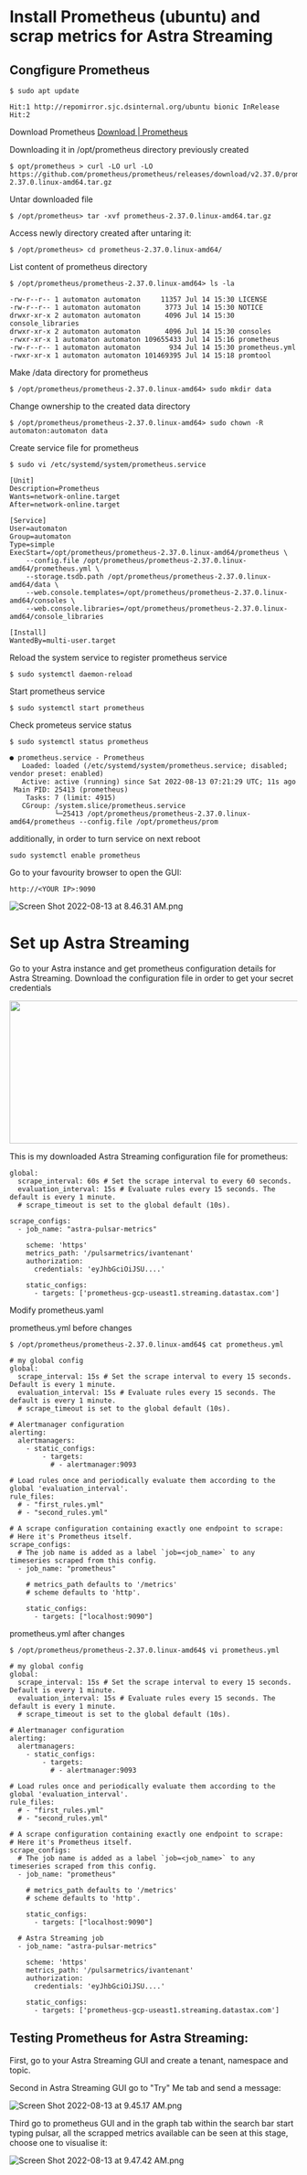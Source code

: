 # Install Prometheus (ubuntu) and scrap metrics for Astra Streaming

## Congfigure Prometheus
```
$ sudo apt update
```
```
Hit:1 http://repomirror.sjc.dsinternal.org/ubuntu bionic InRelease
Hit:2 
```

Download Prometheus
[Download \| Prometheus](https://prometheus.io/download/)

Downloading it in /opt/prometheus directory previously created
```
$ opt/prometheus > curl -LO url -LO https://github.com/prometheus/prometheus/releases/download/v2.37.0/prometheus-2.37.0.linux-amd64.tar.gz
```
Untar downloaded file
```
$ /opt/prometheus> tar -xvf prometheus-2.37.0.linux-amd64.tar.gz
```
Access newly directory created after untaring it:
```
$ /opt/prometheus> cd prometheus-2.37.0.linux-amd64/
```
List content of prometheus directory 
```
$ /opt/prometheus/prometheus-2.37.0.linux-amd64> ls -la
```
```
-rw-r--r-- 1 automaton automaton     11357 Jul 14 15:30 LICENSE
-rw-r--r-- 1 automaton automaton      3773 Jul 14 15:30 NOTICE
drwxr-xr-x 2 automaton automaton      4096 Jul 14 15:30 console_libraries
drwxr-xr-x 2 automaton automaton      4096 Jul 14 15:30 consoles
-rwxr-xr-x 1 automaton automaton 109655433 Jul 14 15:16 prometheus
-rw-r--r-- 1 automaton automaton       934 Jul 14 15:30 prometheus.yml
-rwxr-xr-x 1 automaton automaton 101469395 Jul 14 15:18 promtool
```


Make /data directory for prometheus
```
$ /opt/prometheus/prometheus-2.37.0.linux-amd64> sudo mkdir data
```

Change ownership to the created data directory
```
$ /opt/prometheus/prometheus-2.37.0.linux-amd64> sudo chown -R automaton:automaton data
```

Create service file for prometheus
```
$ sudo vi /etc/systemd/system/prometheus.service
```
```
[Unit]
Description=Prometheus
Wants=network-online.target
After=network-online.target

[Service]
User=automaton
Group=automaton
Type=simple
ExecStart=/opt/prometheus/prometheus-2.37.0.linux-amd64/prometheus \
    --config.file /opt/prometheus/prometheus-2.37.0.linux-amd64/prometheus.yml \
    --storage.tsdb.path /opt/prometheus/prometheus-2.37.0.linux-amd64/data \
    --web.console.templates=/opt/prometheus/prometheus-2.37.0.linux-amd64/consoles \
    --web.console.libraries=/opt/prometheus/prometheus-2.37.0.linux-amd64/console_libraries

[Install]
WantedBy=multi-user.target
```

Reload the system service to register prometheus service
```
$ sudo systemctl daemon-reload
```
Start prometheus service
```
$ sudo systemctl start prometheus
```
Check prometeus service status
```
$ sudo systemctl status prometheus
```
```
● prometheus.service - Prometheus
   Loaded: loaded (/etc/systemd/system/prometheus.service; disabled; vendor preset: enabled)
   Active: active (running) since Sat 2022-08-13 07:21:29 UTC; 11s ago
 Main PID: 25413 (prometheus)
    Tasks: 7 (limit: 4915)
   CGroup: /system.slice/prometheus.service
           └─25413 /opt/prometheus/prometheus-2.37.0.linux-amd64/prometheus --config.file /opt/prometheus/prom
```

additionally, in order to turn service on next reboot
```
sudo systemctl enable prometheus
```



Go to your favourity browser to open the GUI:
```
http://<YOUR IP>:9090
````

![Screen Shot 2022-08-13 at 8.46.31 AM.png](:storage/1ec698cc-e5b8-4beb-9c95-2590270ccd6b/dda2b431.png)

# Set up Astra Streaming

Go to your Astra instance and get prometheus configuration details for Astra Streaming. Download the configuration file in order to get your secret credentials

<p align="center">
<img width="700" height="250" src="https://user-images.githubusercontent.com/67383481/184478444-3e1fe14f-5ecd-495b-aed1-dde8eb59dfd7.png">
</p>


This is my downloaded Astra Streaming configuration file for prometheus:

```
global:
  scrape_interval: 60s # Set the scrape interval to every 60 seconds.
  evaluation_interval: 15s # Evaluate rules every 15 seconds. The default is every 1 minute.
  # scrape_timeout is set to the global default (10s).

scrape_configs:
  - job_name: "astra-pulsar-metrics"

    scheme: 'https'
    metrics_path: '/pulsarmetrics/ivantenant'
    authorization:
      credentials: 'eyJhbGciOiJSU....'

    static_configs:
      - targets: ['prometheus-gcp-useast1.streaming.datastax.com']
```

Modify prometheus.yaml

prometheus.yml before changes
```
$ /opt/prometheus/prometheus-2.37.0.linux-amd64$ cat prometheus.yml
```
```
# my global config
global:
  scrape_interval: 15s # Set the scrape interval to every 15 seconds. Default is every 1 minute.
  evaluation_interval: 15s # Evaluate rules every 15 seconds. The default is every 1 minute.
  # scrape_timeout is set to the global default (10s).

# Alertmanager configuration
alerting:
  alertmanagers:
    - static_configs:
        - targets:
          # - alertmanager:9093

# Load rules once and periodically evaluate them according to the global 'evaluation_interval'.
rule_files:
  # - "first_rules.yml"
  # - "second_rules.yml"

# A scrape configuration containing exactly one endpoint to scrape:
# Here it's Prometheus itself.
scrape_configs:
  # The job name is added as a label `job=<job_name>` to any timeseries scraped from this config.
  - job_name: "prometheus"

    # metrics_path defaults to '/metrics'
    # scheme defaults to 'http'.

    static_configs:
      - targets: ["localhost:9090"]
```


prometheus.yml after changes
```
$ /opt/prometheus/prometheus-2.37.0.linux-amd64$ vi prometheus.yml
```
```
# my global config
global:
  scrape_interval: 15s # Set the scrape interval to every 15 seconds. Default is every 1 minute.
  evaluation_interval: 15s # Evaluate rules every 15 seconds. The default is every 1 minute.
  # scrape_timeout is set to the global default (10s).

# Alertmanager configuration
alerting:
  alertmanagers:
    - static_configs:
        - targets:
          # - alertmanager:9093

# Load rules once and periodically evaluate them according to the global 'evaluation_interval'.
rule_files:
  # - "first_rules.yml"
  # - "second_rules.yml"

# A scrape configuration containing exactly one endpoint to scrape:
# Here it's Prometheus itself.
scrape_configs:
  # The job name is added as a label `job=<job_name>` to any timeseries scraped from this config.
  - job_name: "prometheus"

    # metrics_path defaults to '/metrics'
    # scheme defaults to 'http'.

    static_configs:
      - targets: ["localhost:9090"]

  # Astra Streaming job
  - job_name: "astra-pulsar-metrics"

    scheme: 'https'
    metrics_path: '/pulsarmetrics/ivantenant'
    authorization:
      credentials: 'eyJhbGciOiJSU....'

    static_configs:
      - targets: ['prometheus-gcp-useast1.streaming.datastax.com']
```


## Testing Prometheus for Astra Streaming:

First, go to your Astra Streaming GUI and create a tenant, namespace and topic.

Second in Astra Streaming GUI go to "Try" Me tab and send a message:

![Screen Shot 2022-08-13 at 9.45.17 AM.png](:storage/1ec698cc-e5b8-4beb-9c95-2590270ccd6b/98dbbe2f.png)


Third go to prometheus GUI and in the graph tab  within the search bar start typing pulsar, all the scrapped metrics available can be seen at this stage, choose one to visualise it:

![Screen Shot 2022-08-13 at 9.47.42 AM.png](:storage/1ec698cc-e5b8-4beb-9c95-2590270ccd6b/6ced41dc.png)
